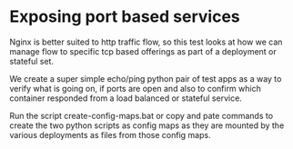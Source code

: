 # Exposing port based services

Nginx is better suited to http traffic flow, so this test looks at how we can manage flow to specific tcp based offerings as part of a deployment or stateful set.

We create a super simple echo/ping python pair of test apps as a way to verify what is going on, if ports are open and also to confirm which container responded from a load balanced or stateful service.

Run the script create-config-maps.bat or copy and pate commands to create the two python scripts as config maps as they are mounted by the various deployments as files from those config maps.

